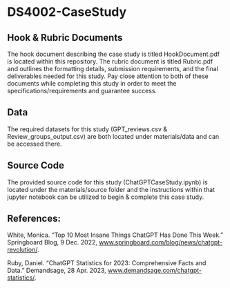# DS4002-CaseStudy

## Hook & Rubric Documents
The hook document describing the case study is titled HookDocument.pdf is located within this repository. The rubric document is titled Rubric.pdf and outlines the formatting details, submission requirements, and the final deliverables needed for this study. Pay close attention to both of these documents while completing this study in order to meet the specifications/requirements and guarantee success.

## Data
The required datasets for this study (GPT_reviews.csv & Review_groups_output.csv) are both located under materials/data and can be accessed there.

## Source Code
The provided source code for this study (ChatGPTCaseStudy.ipynb) is located under the materials/source folder and the instructions within that jupyter notebook can be utilized to begin & complete this case study.

## References:
White, Monica. “Top 10 Most Insane Things ChatGPT Has Done This Week.” Springboard Blog, 9 Dec. 2022, www.springboard.com/blog/news/chatgpt-revolution/.

‌Ruby, Daniel. “ChatGPT Statistics for 2023: Comprehensive Facts and Data.” Demandsage, 28 Apr. 2023, www.demandsage.com/chatgpt-statistics/.
